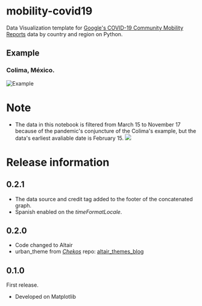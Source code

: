 # mobility-covid19
Data Visualization template for [Google's COVID-19 Community Mobility Reports](https://www.google.com/covid19/mobility/) data by country and region on Python.

## Example 
### Colima, México. 

![Example](https://i.imgur.com/K3Shn9p.png)

# Note
- The data in this notebook is filtered from March 15 to November 17 because of the pandemic's conjuncture of the Colima's example, but the data's earliest avaliable date is February 15.
![](https://i.imgur.com/ThUxPlk.png)

# Release information
## 0.2.1
- The data source and credit tag added to the footer of the concatenated graph.
- Spanish enabled on the _timeFormatLocale_.
## 0.2.0
- Code changed to Altair
- urban_theme from [_Chekos_](https://github.com/chekos) repo: [altair_themes_blog](https://github.com/chekos/altair_themes_blog)
## 0.1.0
First release.
- Developed on Matplotlib
